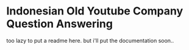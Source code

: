 # Indonesian Old Youtube Company Question Answering
too lazy to put a readme here.
but i'll put the documentation soon..
